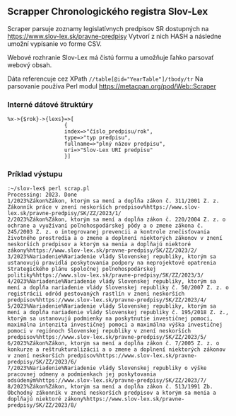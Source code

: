 ## Scrapper Chronologického registra Slov-Lex ##
Scraper parsuje zoznamy legislatívnych predpisov SR dostupných na https://www.slov-lex.sk/pravne-predpisy
Vytvorí z nich HASH a následne umožní vypísanie vo forme CSV.

Webové rozhranie Slov-Lex má čistú formu a umožňuje ľahko parsovať webový obsah.

Dáta referencuje cez XPath `//table[@id="YearTable"]/tbody/tr`
Na parsovanie používa Perl modul https://metacpan.org/pod/Web::Scraper

### Interné dátové štruktúry ###
```
%x->{$rok}->{lexs}=>[
                  {
                  index=>"číslo_predpisu/rok",
                  type=>"typ predpisu",
                  fullname=>"plný názov predpisu",
                  uri=>"Slov-Lex URI predpisu"
                  }]
```

### Príklad výstupu ###
```
:~/slov-lex$ perl scrap.pl
Processing: 2023. Done
1/2023%Zákon%Zákon, ktorým sa mení a dopĺňa zákon č. 311/2001 Z. z. Zákonník práce v znení neskorších predpisov%https://www.slov-lex.sk/pravne-predpisy/SK/ZZ/2023/1/
2/2023%Zákon%Zákon, ktorým sa mení a dopĺňa zákon č. 220/2004 Z. z. o ochrane a využívaní poľnohospodárskej pôdy a o zmene zákona č. 245/2003 Z. z. o integrovanej prevencii a kontrole znečisťovania životného prostredia a o zmene a doplnení niektorých zákonov v znení neskorších predpisov a ktorým sa menia a dopĺňajú niektoré zákony%https://www.slov-lex.sk/pravne-predpisy/SK/ZZ/2023/2/
3/2023%Nariadenie%Nariadenie vlády Slovenskej republiky, ktorým sa ustanovujú pravidlá poskytovania podpory na neprojektové opatrenia Strategického plánu spoločnej poľnohospodárskej politiky%https://www.slov-lex.sk/pravne-predpisy/SK/ZZ/2023/3/
4/2023%Nariadenie%Nariadenie vlády Slovenskej republiky, ktorým sa mení a dopĺňa nariadenie vlády Slovenskej republiky č. 50/2007 Z. z. o registrácii odrôd pestovaných rastlín v znení neskorších predpisov%https://www.slov-lex.sk/pravne-predpisy/SK/ZZ/2023/4/
5/2023%Nariadenie%Nariadenie vlády Slovenskej republiky, ktorým sa mení a dopĺňa nariadenie vlády Slovenskej republiky č. 195/2018 Z. z., ktorým sa ustanovujú podmienky na poskytnutie investičnej pomoci, maximálna intenzita investičnej pomoci a maximálna výška investičnej pomoci v regiónoch Slovenskej republiky v znení neskorších predpisov%https://www.slov-lex.sk/pravne-predpisy/SK/ZZ/2023/5/
6/2023%Zákon%Zákon, ktorým sa mení a dopĺňa zákon č. 7/2005 Z. z. o konkurze a reštrukturalizácii a o zmene a doplnení niektorých zákonov v znení neskorších predpisov%https://www.slov-lex.sk/pravne-predpisy/SK/ZZ/2023/6/
7/2023%Nariadenie%Nariadenie vlády Slovenskej republiky o výške pracovnej odmeny a podmienkach jej poskytovania odsúdeným%https://www.slov-lex.sk/pravne-predpisy/SK/ZZ/2023/7/
8/2023%Zákon%Zákon, ktorým sa mení a dopĺňa zákon č. 513/1991 Zb. Obchodný zákonník v znení neskorších predpisov a ktorým sa menia a dopĺňajú niektoré zákony%https://www.slov-lex.sk/pravne-predpisy/SK/ZZ/2023/8/
```
